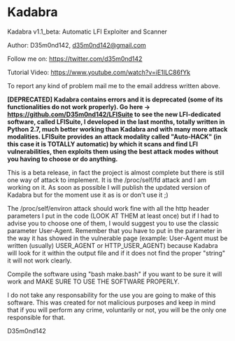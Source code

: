 # Kadabra

Kadabra v1.1_beta: Automatic LFI Exploiter and Scanner

Author: D35m0nd142, <d35m0nd142@gmail.com>

Follow me on: https://twitter.com/d35m0nd142

Tutorial Video: https://www.youtube.com/watch?v=iE1ILC86fYk

To report any kind of problem mail me to the email address written above.

<b>[DEPRECATED] Kadabra contains errors and it is deprecated (some of its functionalities do not work properly). 
Go here -> https://github.com/D35m0nd142/LFISuite to see the new LFI-dedicated software, called LFISuite, I developed in the last months, totally written in Python 2.7, much better working than Kadabra and with many more attack modalities.
LFISuite provides an attack modality called "Auto-HACK" (in this case it is TOTALLY automatic) by which it scans and find LFI vulnerabilities, then exploits them using the best attack modes without you having to choose or do anything.</b>

This is a beta release, in fact the project is almost complete but there is still one way of attack to implement. It is the /proc/self/fd attack and I am working on it. As soon as possible I will publish the updated version of Kadabra but for the moment use it as is or don't use it ;) 

The /proc/self/environ attack should work fine with all the http header parameters I put in the code (LOOK AT THEM at least once) but if I had to advise you to choose one of them, I would suggest you to use the classic parameter User-Agent.
Remember that you have to put in the parameter in the way it has showed in the vulnerable page (example: User-Agent must be written (usually) USER_AGENT or HTTP_USER_AGENT) because Kadabra will look for it within the output file and if it does not find the proper "string" it will not work clearly.

Compile the software using "bash make.bash" if you want to be sure it will work and MAKE SURE TO USE THE SOFTWARE PROPERLY.

I do not take any responsability for the use you are going to make of this software. This was created for not malicious purposes and keep in mind that if you will perform any crime, voluntarily or not, you will be the only one responsible for that. 

D35m0nd142
